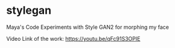 # stylegan
Maya's Code Experiments with Style GAN2 for morphing my face

Video Link of the work:  https://youtu.be/qFc91S3OPIE

